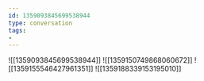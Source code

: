 ```yaml
---
id: 1359093845699538944
type: conversation
tags:
- 
---
```

![[1359093845699538944]]
![[1359150749868060672]]
![[1359155546427961351]]
![[1359188339153195010]]

